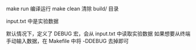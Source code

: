 make run					编译运行
make clean				清除 build/ 目录

input.txt 中是实验数据

默认情况下，定义了 DEBUG 宏，会从 input.txt 中读取实验数据
如果想要从终端手动输入数据，在 Makefile 中将 -DDEBUG 去掉即可
